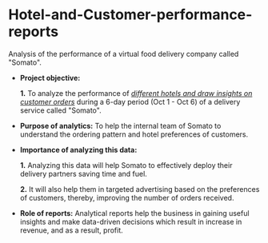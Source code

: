 # Hotel-and-Customer-performance-reports
Analysis of the performance of a virtual food delivery company called "Somato".


- **Project objective:**
      
   **1.** To analyze the performance of _[different hotels and draw insights on customer orders](https://github.com/Aneesh-54/Hotel-and-Customer-performance-reports/blob/main/Somato%20report.pdf)_ during a 6-day period (Oct 1 - Oct 6) of a delivery service called "Somato".

- **Purpose of analytics:** To help the internal team of Somato to understand the ordering pattern and hotel preferences of customers.

- **Importance of analyzing this data:** 
  
    **1.** Analyzing this data will help Somato to effectively deploy their delivery partners saving time and fuel.
  
    **2.** It will also help them in targeted advertising based on the preferences of customers, thereby, improving the number of orders received.

- **Role of reports:** Analytical reports help the business in gaining useful insights and make data-driven decisions which result in increase in revenue, and as a result, profit.
